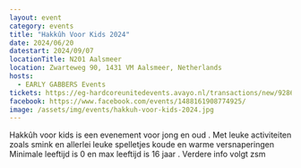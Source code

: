 ```yaml
---
layout: event
category: events
title: "Hakkûh Voor Kids 2024"
date: 2024/06/20
datestart: 2024/09/07
locationTitle: N201 Aalsmeer
location: Zwarteweg 90, 1431 VM Aalsmeer, Netherlands
hosts:
  - EARLY GABBERS Events
tickets: https://eg-hardcoreunitedevents.avayo.nl/transactions/new/92869-hakkuh-4-kids
facebook: https://www.facebook.com/events/1488161908774925/
image: /assets/img/events/hakkuh-voor-kids-2024.jpg
---
```


Hakkûh voor kids is een evenement voor jong en oud . Met leuke activiteiten zoals smink en allerlei leuke spelletjes koude en warme versnaperingen Minimale leeftijd is 0 en max leeftijd is 16 jaar . Verdere info volgt zsm
